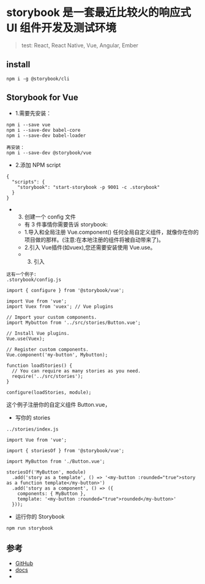 # storybook 是一套最近比较火的响应式 UI 组件开发及测试环境

>test: React, React Native, Vue, Angular, Ember

## install

```
npm i -g @storybook/cli
```


## Storybook for Vue

- 1.需要先安装：
```
npm i --save vue
npm i --save-dev babel-core
npm i --save-dev babel-loader

再安装：
npm i --save-dev @storybook/vue
```
- 2.添加 NPM script
```
{
  "scripts": {
    "storybook": "start-storybook -p 9001 -c .storybook"
  }
}
```

- 3. 创建一个  config 文件

  - 有 3 件事情你需要告诉 storybook:
  - 1.导入和全局注册 Vue.component() 任何全局自定义组件，就像你在你的项目做的那样。(注意:在本地注册的组件将被自动带来了)。
  - 2.引入 Vue插件(如vuex),您还需要安装使用 Vue.use。
  - 3. 引入
```
这有一个例子:
.storybook/config.js

import { configure } from '@storybook/vue';

import Vue from 'vue';
import Vuex from 'vuex'; // Vue plugins

// Import your custom components.
import Mybutton from '../src/stories/Button.vue';

// Install Vue plugins.
Vue.use(Vuex);

// Register custom components.
Vue.component('my-button', Mybutton);

function loadStories() {
  // You can require as many stories as you need.
  require('../src/stories');
}

configure(loadStories, module);
```
这个例子注册你的自定义组件 Button.vue，

- 写你的 stories
```
../stories/index.js

import Vue from 'vue';

import { storiesOf } from '@storybook/vue';

import MyButton from './Button.vue';

storiesOf('MyButton', module)
  .add('story as a template', () => '<my-button :rounded="true">story as a function template</my-button>')
  .add('story as a component', () => ({
    components: { MyButton },
    template: '<my-button :rounded="true">rounded</my-button>'
  }));
```
- 运行你的 Storybook

```
npm run storybook
```


## 参考
- [GitHub](https://github.com/storybooks/storybook)
- [docs](https://storybook.js.org/)
- [](https://www.jianshu.com/p/c2e44de0ddfd)
